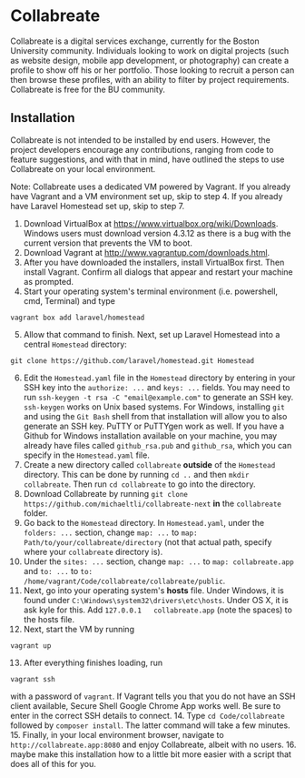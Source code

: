 Collabreate
===========

Collabreate is a digital services exchange, currently for the Boston University community. Individuals looking to work on digital projects (such as website design, mobile app development, or photography) can create a profile to show off his or her portfolio. Those looking to recruit a person can then browse these profiles, with an ability to filter by project requirements. Collabreate is free for the BU community.

## Installation

Collabreate is not intended to be installed by end users. However, the project developers encourage any contributions, ranging from code to feature suggestions, and with that in mind, have outlined the steps to use Collabreate on your local environment.

Note: Collabreate uses a dedicated VM powered by Vagrant. If you already have Vagrant and a VM environment set up, skip to step 4. If you already have Laravel Homestead set up, skip to step 7.

1. Download VirtualBox at https://www.virtualbox.org/wiki/Downloads. Windows users must download version 4.3.12 as there is a bug with the current version that prevents the VM to boot.
2. Download Vagrant at http://www.vagrantup.com/downloads.html.
3. After you have downloaded the installers, install VirtualBox first. Then install Vagrant. Confirm all dialogs that appear and restart your machine as prompted.
4. Start your operating system's terminal environment (i.e. powershell, cmd, Terminal) and type
```
vagrant box add laravel/homestead
```
5. Allow that command to finish. Next, set up Laravel Homestead into a central `Homestead` directory:
```
git clone https://github.com/laravel/homestead.git Homestead
```
6. Edit the `Homestead.yaml` file in the `Homestead` directory by entering in your SSH key into the `authorize: ...` and `keys: ...` fields. You may need to run `ssh-keygen -t rsa -C "email@example.com"` to generate an SSH key. `ssh-keygen` works on Unix based systems. For Windows, installing `git` and using the `Git Bash` shell from that installation will allow you to also generate an SSH key. PuTTY or PuTTYgen work as well. If you have a Github for Windows installation available on your machine, you may already have files called `github_rsa.pub` and `github_rsa`, which you can specify in the `Homestead.yaml` file.
7. Create a new directory called `collabreate` **outside** of the `Homestead` directory. This can be done by running `cd ..` and then `mkdir collabreate`. Then run `cd collabreate` to go into the directory.
8. Download Collabreate by running `git clone https://github.com/michaeltli/collabreate-next` **in** the `collabreate` folder.
9. Go back to the `Homestead` directory. In `Homestead.yaml`, under the `folders: ...` section, change `map: ...` to `map: Path/to/your/collabreate/directory` (not that actual path, specify where your `collabreate` directory is).
10. Under the `sites: ...` section, change `map: ...` to `map: collabreate.app` and `to: ...` to `to: /home/vagrant/Code/collabreate/collabreate/public`.
11. Next, go into your operating system's **hosts** file. Under Windows, it is found under `C:\Windows\system32\drivers\etc\hosts`. Under OS X, it is ask kyle for this. Add `127.0.0.1   collabreate.app` (note the spaces) to the hosts file.
12. Next, start the VM by running
```
vagrant up
```
13. After everything finishes loading, run
```
vagrant ssh
```
with a password of `vagrant`. If Vagrant tells you that you do not have an SSH client available, Secure Shell Google Chrome App works well. Be sure to enter in the correct SSH details to connect.
14. Type `cd Code/collabreate` followed by `composer install`. The latter command will take a few minutes.
15. Finally, in your local environment browser, navigate to `http://collabreate.app:8080` and enjoy Collabreate, albeit with no users.
16. maybe make this installation how to a little bit more easier with a script that does all of this for you.
